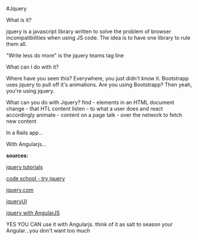 #Jquery

What is it? 

jquery is a javascript library written to solve the problem of browser incompatibilities when using JS code. The idea is to have one library to rule them all.

"Write less do more" is the jquery teams tag line



What can I do with it?



Where have you seen this? Everywhere, you just didn't know it. Bootstrapp uses jquery to pull off it's animations. Are you using Bootstrapp? Then yeah, you're using jquery.

What can you do with Jquery?
find - elements in an HTML document
change - that HTL content
listen - to what a user does and react accordingly
animate - content on a page
talk - over the network to fetch new content


In a Rails app...

With Angularjs...

**sources:**

[jquery tutorials](http://www.littlewebhut.com/javascript/)

[code school - try jquery](https://www.codeschool.com/paths/javascript#jquery)

[jquery.com](http://jquery.com/)

[jqueryUI](http://jqueryui.com/)

[jquery with AngularJS](https://docs.angularjs.org/tutorial/step_12)

YES YOU CAN use it with Angularjs. think of it as salt to season your Angular...you don't want too much